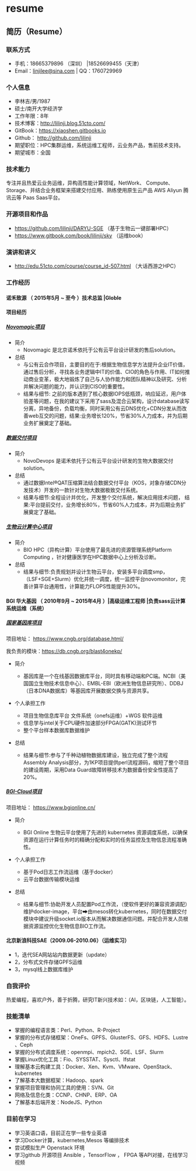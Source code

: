 # resume
简历（Resume）
-------------------------------------------

### 联系方式

* 手机：18665379896 （深圳） |18526699455（天津）
* Email：linjilee@sina.com | QQ：1760729969

### 个人信息

* 李林吉/男/1987
* 硕士/南开大学经济学
* 工作年限：8年
* 技术博客：http://lilinji.blog.51cto.com/
* GitBook：https://xiaoshen.gitbooks.io 
* Github： http://github.com/lilinji
* 期望职位：HPC集群运维，系统运维工程师，云业务产品，售前技术支持。
* 期望城市：全国

### 技术能力

专注并且热爱云业务运维，异构高性能计算领域，NetWork、 Compute、Storage、并结合业务框架来搭建交付应用、熟练使用原生云产品 AWS  Aliyun 腾讯云等 Paas Saas平台。

### 开源项目和作品

* https://github.com/lilinji/DARYU-SGE （基于生物云一键部署HPC）
* https://www.gitbook.com/book/lilinji/sky （运维book）

### 演讲和讲义
* http://edu.51cto.com/course/course_id-507.html （大话西游之HPC）




### 工作经历

####  诺禾致源 （ 2015年5月 ~ 至今 ）技术总监 |Globle

####  项目经历

##### [Novomagic项目](https://magic.novogene.com)

- 简介
  + Novomagic 是北京诺禾依托于公有云平台设计研发的售后solution。
- 总结
  + 与公有云合作项目，主要目的在于:根据生物信息学方法提升企业IT价值，通过售后分析，寻找各业务逻辑中IT的价值、CIO的角色与作用、IT如何推动商业变革，极大地锻炼了自己与人协作能力和团队精神以及研究、分析并解决问题的能力，并认识到CISO的重要性。
  + 结果与细节: 之前的版本遇到了核心数据IOPS低瓶颈，响应延迟，用户体验差等问题，在我的建议下采用了sass及混合云架构，设计database读写分离，异地备份，负载均衡，同时采用公有云DNS优化+CDN分发从而改善web互交的问题，结果:业务增长120%，节省30%人力成本，并为后期业务扩展奠定了基础。

##### [数据交付项目](https://pan.ksyun.com/login/c/novogene)

- 简介
  + NovoDevops 是诺禾依托于公有云平台设计研发的生物大数据交付solution。
- 总结
  + 通过数据Intel®QAT压缩算法结合数据交付平台（KOS，对象存储CDN分发技术）开发的一款针对生物大数据极致交付系统。
  + 结果与细节:全程设计并优化，开发整个交付系统，解决应用技术问题， 结果:平台提前交付，业务增长80%，节省60%人力成本，并为后期业务扩展奠定了基础。

##### [生物云计算中心项目](http://news.xinhuanet.com/politics/2016-10/21/c_129332900.htm)

- 简介
  + BIO  HPC（异构计算）平台使用了最先进的资源管理系统Platform Computing ，针对健康医学在HPC数据中心上分析及诊断。
- 总结
  + 结果与细节:负责规划并设计生物云平台，安装多平台调度smp，（LSF+SGE+Slurm）优化并统一调度，统一监控平台novomonitor，完善计算平台通用性，计算能力FLOPS性能提升30%。

####  BGI 华大基因 （ 2010年9月 ~ 2015年4月 ）|高级运维工程师 |负责sass云计算系统运维（系统）

##### [国家基因库项目](https://www.cngb.org/)
项目地址： https://www.cngb.org/database.html/

我负责的模块：https://db.cngb.org/blast4onekp/
- 简介
  + 基因库是一个在线基因数据库平台，同时具有移动端和PC端。NCBI（美国国立生物技术信息中心）、EMBL-EBI（欧洲生物信息研究所）、DDBJ（日本DNA数据库）等基因库开展数据交换与资源共享。
- 个人承担工作

  + 项目生物信息库平台 文件系统（onefs运维）+WGS 软件运维
  + 信息学与intel关于CPU硬件加速部分FPGA(GATK)测试环节
  + 整个平台样本数据库数据维护

- 总结
  + 结果与细节:参与了千种动植物数据库建设，独立完成了整个流程Assembly Analysis部分，为1KP项目提供perl流程源码，缩短了整个项目的建设周期，采用Data Guard故障转移技术为数据备份安全性提高了20%。

##### [BGI-Cloud项目](https://www.bgionline.cn/)
项目地址： https://www.bgionline.cn/
- 简介
  + BGI Online 生物云平台使用了先进的 kubernetes 资源调度系统，以确保资源在运行计算任务时的精确分配和实时的任务监控及生物信息流程准确性。

- 个人承担工作
  + 基于Pod日志工作流运维（基于docker）
  + 云平台数据传输模块运维

- 总结
  + 结果与细节:协助开发人员配置Pod工作流，（使软件更好的兼容资源调配）维护docker-image，平台➡由mesos转化kubernetes，同时在数据交付模块中建议升级socket.io版本从而解决数据通信问题。并配合开发人员根据资源监控优化生物信息BIO工作流。

#### 北京新浪科技SAE（2009.06-2010.06）（运维实习）
  + 1，迭代SEA网站站内数据更新（update）
  + 2，分布式文件存储GPFS运维
  + 3，mysql线上数据库维护

### 自我评价

热爱编程，喜欢户外，善于折腾，研究IT新兴技术如：（AI，区块链，人工智能）。

### 技能清单
* 掌握的编程语言类：Perl、Python、R-Project
* 掌握的分布式存储框架：OneFs、GPFS、GlusterFS、GFS、HDFS、Lustre 、Ceph
* 掌握的分布式调度系统：openmpi、mpich2、SGE、LSF、Slurm
* 掌握Linux优化工具：Fio、SYSSTAT、Sysctl、Ifstat
* 理解基本云构建工具：Docker、Xen、Kvm、VMware、OpenStack、kubernetes
* 了解基本大数据框架：Hadoop、spark
* 掌握项目管理和协同工具的使用：SVN、Git
* 网络及信息化类：CCNP、CHNP、ERP、OA
* 了解基本后端开发：NodeJS、Python

### 目前在学习

- 学习英语口语，目前正在学一些专业英语
- 学习Docker计算，kubernetes,Mesos 等编排技术
- 尝试模拟生产 Openstack 环境
- 学习github 开源项目 Ansible ，TensorFlow ， FPGA 等API对接，在线学习视频

